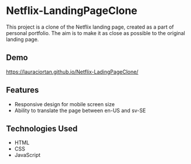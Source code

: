 # Netflix-LandingPageClone

This project is a clone of the Netflix landing page, created as a part of personal portfolio. The aim is to make it as close as possible to the original landing page.

## Demo

https://lauraciortan.github.io/Netflix-LadingPageClone/

## Features

- Responsive design for mobile screen size
- Ability to translate the page between en-US and sv-SE

## Technologies Used

- HTML
- CSS
- JavaScript
